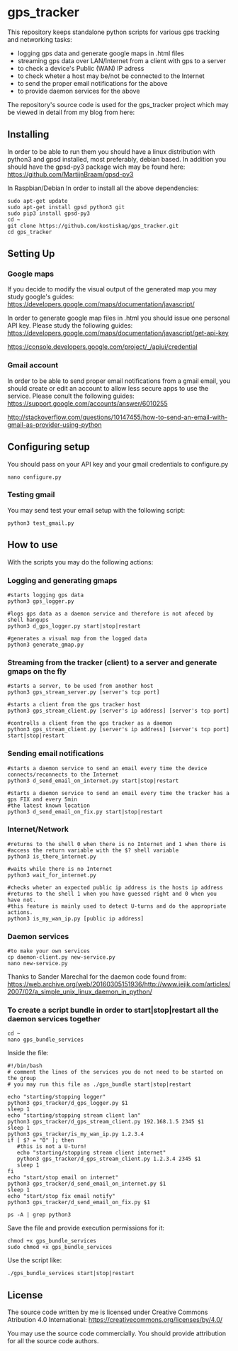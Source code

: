 # gps_tracker
This repository keeps standalone python scripts for various gps tracking and networking tasks: 

- logging gps data and generate google maps in .html files
- streaming gps data over LAN/Internet from a client with gps to a server
- to check a device's Public (WAN) IP adress
- to check wheter a host may be/not be connected to the Internet
- to send the proper email notifications for the above
- to provide daemon services for the above

The repository's source code is used for the gps_tracker project which may be viewed in detail from my blog from here:

## Installing

In order to be able to run them you should have a linux distribution with python3 and gpsd installed, most preferably, debian based. In addition you should have the gpsd-py3 package wich may be found here:
https://github.com/MartijnBraam/gpsd-py3

In Raspbian/Debian In order to install all the above dependencies:
  
  ```
  sudo apt-get update
  sudo apt-get install gpsd python3 git
  sudo pip3 install gpsd-py3
  cd ~
  git clone https://github.com/kostiskag/gps_tracker.git
  cd gps_tracker
  ``` 
  
## Setting Up

### Google maps
If you decide to modify the visual output of the generated map you may study google's guides:
https://developers.google.com/maps/documentation/javascript/

In order to generate google map files in .html you should issue one personal API key. Please study the following guides:
https://developers.google.com/maps/documentation/javascript/get-api-key

https://console.developers.google.com/project/_/apiui/credential

### Gmail account
In order to be able to send proper email notifications from a gmail email, you should create or edit an account to allow less secure apps to use the service. Please conult the following guides:
https://support.google.com/accounts/answer/6010255

http://stackoverflow.com/questions/10147455/how-to-send-an-email-with-gmail-as-provider-using-python

## Configuring setup

You should pass on your API key and your gmail credentials to configure.py

  ```
  nano configure.py
  ```

### Testing gmail

You may send test your email setup with the following script:

  ```
  python3 test_gmail.py
  ```
  
## How to use
With the scripts you may do the following actions:

### Logging and generating gmaps
  
  ```
  #starts logging gps data
  python3 gps_logger.py
  
  #logs gps data as a daemon service and therefore is not afeced by shell hangups
  python3 d_gps_logger.py start|stop|restart
  
  #generates a visual map from the logged data
  python3 generate_gmap.py
  ```
  
### Streaming from the tracker (client) to a server and generate gmaps on the fly

  ```
  #starts a server, to be used from another host
  python3 gps_stream_server.py [server's tcp port]
  
  #starts a client from the gps tracker host
  python3 gps_stream_client.py [server's ip address] [server's tcp port]
  
  #controlls a client from the gps tracker as a daemon
  python3 gps_stream_client.py [server's ip address] [server's tcp port] start|stop|restart
  ```
  
### Sending email notifications

  ```
  #starts a daemon service to send an email every time the device connects/reconnects to the Internet
  python3 d_send_email_on_internet.py start|stop|restart
  
  #starts a daemon service to send an email every time the tracker has a gps FIX and every 5min
  #the latest known location
  python3 d_send_email_on_fix.py start|stop|restart
  ```
  
### Internet/Network

  ```
  #returns to the shell 0 when there is no Internet and 1 when there is
  #access the return variable with the $? shell variable
  python3 is_there_internet.py
  
  #waits while there is no Internet
  python3 wait_for_internet.py
  
  #checks wheter an expected public ip address is the hosts ip address 
  #returns to the shell 1 when you have guessed right and 0 when you have not.
  #this feature is mainly used to detect U-turns and do the appropriate actions.
  python3 is_my_wan_ip.py [public ip address]
  ```
  
### Daemon services

  ```
  #to make your own services
  cp daemon-client.py new-service.py
  nano new-service.py
  ```
  
  Thanks to Sander Marechal for the daemon code found from:
  https://web.archive.org/web/20160305151936/http://www.jejik.com/articles/2007/02/a_simple_unix_linux_daemon_in_python/
  
### To create a script bundle in order to start|stop|restart all the daemon services together

  ```
  cd ~
  nano gps_bundle_services
  ```  
  Inside the file:
  ```
  #!/bin/bash
  # comment the lines of the services you do not need to be started on the group
  # you may run this file as ./gps_bundle start|stop|restart
  
  echo "starting/stopping logger"
  python3 gps_tracker/d_gps_logger.py $1
  sleep 1
  echo "starting/stopping stream client lan"
  python3 gps_tracker/d_gps_stream_client.py 192.168.1.5 2345 $1
  sleep 1
  python3 gps_tracker/is_my_wan_ip.py 1.2.3.4
  if [ $? = "0" ]; then
     #this is not a U-turn!
     echo "starting/stopping stream client internet"
     python3 gps_tracker/d_gps_stream_client.py 1.2.3.4 2345 $1
     sleep 1
  fi
  echo "start/stop email on internet"
  python3 gps_tracker/d_send_email_on_internet.py $1
  sleep 1
  echo "start/stop fix email notify"
  python3 gps_tracker/d_send_email_on_fix.py $1

  ps -A | grep python3
  ```  
  Save the file and provide execution permissions for it:
  ```
  chmod +x gps_bundle_services
  sudo chmod +x gps_bundle_services
  ```
  Use the script like:
  ```
  ./gps_bundle_services start|stop|restart
  ```

## License
The source code written by me is licensed under Creative Commons Atribution 4.0 International:
https://creativecommons.org/licenses/by/4.0/

You may use the source code commercially.
You should provide attribution for all the source code authors.
